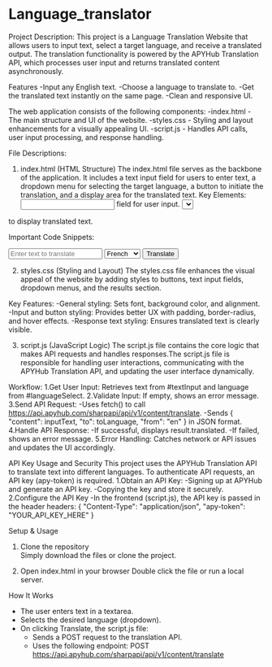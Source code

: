 # Language_translator
Project Description:
This project is a Language Translation Website that allows users to input text, select a target language, and receive a translated output. The translation functionality is powered by the APYHub Translation API, which processes user input and returns translated content asynchronously.

Features
-Input any English text.
-Choose a language to translate to.
-Get the translated text instantly on the same page.
-Clean and responsive UI.

The web application consists of the following components:
-index.html - The main structure and UI of the website.
-styles.css - Styling and layout enhancements for a visually appealing UI.
-script.js - Handles API calls, user input processing, and response handling.

File Descriptions:
1. index.html (HTML Structure)
The index.html file serves as the backbone of the application. It includes a text input field for users to enter text, a dropdown menu for selecting the target language, a button to initiate the translation, and a display area for the translated text.
Key Elements:
 <input> field for user input.
 <select> dropdown to choose a target language.
 <button> to trigger the translation request.
 <div> to display translated text.

Important Code Snippets:

<input type="text" id="textInput" placeholder="Enter text to translate">
<select id="languageSelect">
    <option value="fr">French</option>
    <option value="es">Spanish</option>
    <option value="de">German</option>
</select>
<button onclick="translateText()">Translate</button>
<p id="translatedOutput"></p>

2. styles.css (Styling and Layout)
The styles.css file enhances the visual appeal of the website by adding styles to buttons, text input fields, dropdown menus, and the results section.

Key Features:
-General styling: Sets font, background color, and alignment.
-Input and button styling: Provides better UX with padding, border-radius, and hover effects.
-Response text styling: Ensures translated text is clearly visible.

3. script.js (JavaScript Logic)
The script.js file contains the core logic that makes API requests and handles responses.The script.js file is responsible for handling user interactions, communicating with the APYHub Translation API, and updating the user interface dynamically.

Workflow:
1.Get User Input: Retrieves text from #textInput and language from #languageSelect.
2.Validate Input: If empty, shows an error message.
3.Send API Request:
-Uses fetch() to call https://api.apyhub.com/sharpapi/api/v1/content/translate.
-Sends { "content": inputText, "to": toLanguage, "from": "en" } in JSON format.
4.Handle API Response:
-If successful, displays result.translated.
-If failed, shows an error message.
5.Error Handling: Catches network or API issues and updates the UI accordingly.

API Key Usage and Security
This project uses the APYHub Translation API to translate text into different languages. To authenticate API requests, an API key (apy-token) is required.
1.Obtain an API Key:
-Signing up at APYHub and generate an API key.
-Copying the key and store it securely.
2.Configure the API Key
-In the frontend (script.js), the API key is passed in the header
headers: {
  "Content-Type": "application/json",
  "apy-token": "YOUR_API_KEY_HERE"
}

Setup & Usage
1. Clone the repository  
   Simply download the files or clone the project.

2. Open index.html in your browser
   Double click the file or run a local server.

How It Works
- The user enters text in a textarea.
- Selects the desired language (dropdown).
- On clicking Translate, the script.js file:
  - Sends a POST request to the translation API.
  - Uses the following endpoint:
    POST https://api.apyhub.com/sharpapi/api/v1/content/translate
    
